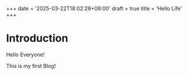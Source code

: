 +++
date = '2025-03-22T18:02:28+08:00'
draft = true
title = 'Hello Life'
+++

# Introduction
Hello Everyone!

This is my first Blog!